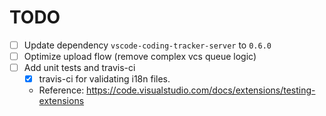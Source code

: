 # TODO

- [ ] Update dependency `vscode-coding-tracker-server` to `0.6.0`
- [ ] Optimize upload flow (remove complex vcs queue logic)
- [ ] Add unit tests and travis-ci
	- [x] travis-ci for validating i18n files. 
	- Reference: <https://code.visualstudio.com/docs/extensions/testing-extensions>
